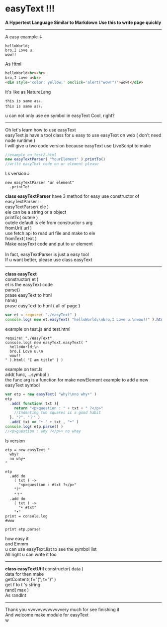 # easyText !!!
**A Hypertext Language Similar to Markdown**
**Use this to write page quickly**
***
A easy example ↓
```
helloWorld;
bro,I Love u.
wow!!
```
As Html
```html
helloWorld<br><hr>
bro,I Love u<br>
<div style='color: yellow;' onclick='alert("wow!")'>wow!</div>
```
It's like as NatureLang
```
this is same as↓.
this is same as↑。
```
u can not only use en symbol in easyText
Cool, right?
***
Oh let's learn how to use easyText<br>
easyText.js have a tool class for u easy to use easyText on web ( don't need node runtime )<br>
I will give u two code version because easyText use LiveScript to make
```js
//example on test2.html
new easyTextParser( "YourElement" ).printTo()
//write easyText code on ur element please
```
Ls version↓
```ls
new easyTextParser "ur element"
  .printTo!
```
**class easyTextParser** have 3 method for easy use
constructor of easyTextParser ::<br>
easyTextParser( ele )<br>
ele can be a string or a object<br>
printTo( outele )<br>
outele default is ele from constructor s arg<br>
fromUrl( url )<br>
use fetch api to read url file and make to ele<br>
fromText( text )<br>
Make easyText code and put to ur element<br>
<br>
In fact, easyTextParser is just a easy tool<br>
If u want better, please use class easyText
***
**class easyText**<br>
constructor( et )<br>
et is the easyText code<br>
parse()<br>
prase easyText to html<br>
html()<br>
prase easyText to html ( all of page )<br>
```js
var et = require( "./easyText" )
console.log( new et.easyText( "helloWorld;\nbro,I Love u.\nwow!!" ).html( "I am title" ) )
```
example on test.js and test.html
```ls
require! "./easyText"
console.log( new easyText.easyText( "
  helloWorld;\n
  bro,I Love u.\n
  wow!!
" ).html( "I am title" ) )
```
example on test.ls<br>
add( func, ...symbol )<br>
the func arg is a function for make newElement
example to add a new easyText symbol
```js
var etp = new easyText( "why?\nno why•" )
etp
  .add( function( txt ){
    return "<p>question : " + txt + " ?</p>"
    //Indenting two squares is a good habit
  }, "?", "？" )
  .add( txt => "• " + txt , "•" )
console.log( etp.parse() )
//<p>question : why ?</p>• no whay
```
ls version
```ls
etp = new easyText "
  why?
  no why•
"

etp
  .add do
    ( txt ) ->
      "<p>question : #txt ?</p>"
    "?"
    "？"
  .add do
    ( txt ) ->
      "• #txt"
    "•"
print = console.log
#www

print etp.parse!
```
how easy it <br>
and Emmm<br>
u can use easyText.list to see the symbol list<br>
All right u can write it too<br>
***
**class easyTextUtil**
constructor( data )<br>
data for then make<br>
getContent( f="(", t=")" )<br>
get f to t 's string<br>
rand( max )<br>
As randInt
***
Thank you vvvvvvvvvvvvvvery much for see finishing it<br>
And welcome make module for easyText<br>
w